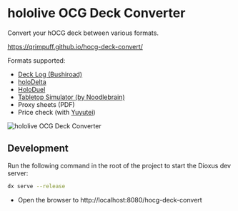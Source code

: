 # hololive OCG Deck Converter

Convert your hOCG deck between various formats.

https://qrimpuff.github.io/hocg-deck-convert/

<p></p>
Formats supported:

- [Deck Log (Bushiroad)](https://decklog-en.bushiroad.com/)
- [holoDelta](https://github.com/GabeJWJ/holoDelta)
- [HoloDuel](https://daktagames.itch.io/holoduel)
- [Tabletop Simulator (by Noodlebrain)](https://steamcommunity.com/sharedfiles/filedetails/?id=3302530285)
- Proxy sheets (PDF)
- Price check (with [Yuyutei](https://yuyu-tei.jp/top/hocg))

![hololive OCG Deck Converter](https://qrimpuff.github.io/hocg-deck-convert/assets/image.png)

## Development

Run the following command in the root of the project to start the Dioxus dev server:

```bash
dx serve --release
```

- Open the browser to http://localhost:8080/hocg-deck-convert